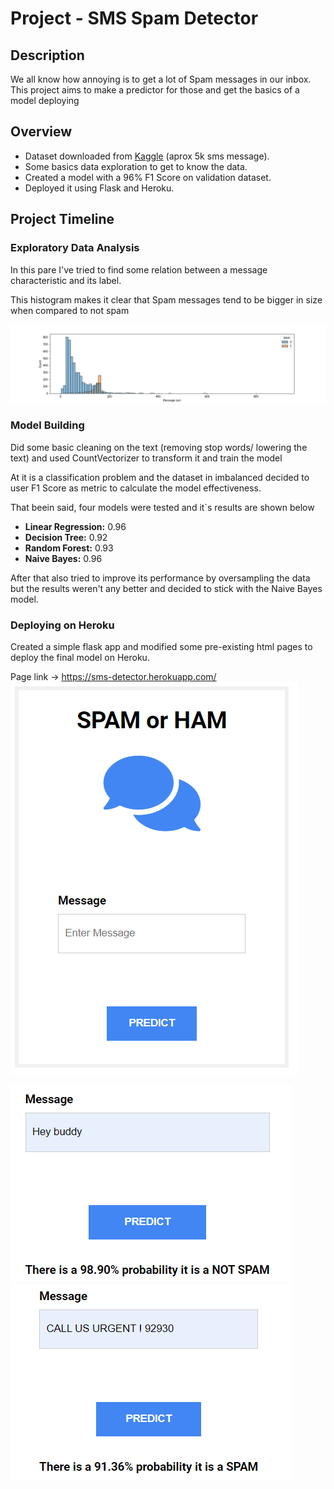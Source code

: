 # Project - SMS Spam Detector

## Description
We all know how annoying is to get a lot of Spam messages in our inbox.
This project aims to make a predictor for those and get the basics of a model deploying

## Overview
* Dataset downloaded from [Kaggle](https://www.kaggle.com/uciml/sms-spam-collection-dataset) (aprox 5k sms message).
* Some basics data exploration to get to know the data.
* Created a model with a 96% F1 Score on validation dataset.
* Deployed it using Flask and Heroku.

## Project Timeline

### Exploratory Data Analysis

In this pare I've tried to find some relation between a message characteristic and its label.

This histogram makes it clear that Spam messages tend to be bigger in size when compared to not spam

![Histogram Spam and Ham](imgs/message_len.png)

### Model Building

Did some basic cleaning on the text (removing stop words/ lowering the text) and used CountVectorizer to transform it and train the model

At it is a classification problem and the dataset in imbalanced decided to user F1 Score as metric to calculate the model effectiveness. 

That beein said, four models were tested and it`s results are shown below
* **Linear Regression:** 0.96
* **Decision Tree:** 0.92
* **Random Forest:** 0.93
* **Naive Bayes:** 0.96

After that also tried to improve its performance by oversampling the data but the results weren't any better and decided to stick with the Naive Bayes model.

### Deploying on Heroku

Created a simple flask app and modified some pre-existing html pages to deploy the final model on Heroku.

Page link -> https://sms-detector.herokuapp.com/
![Web page on Heroku](imgs/heroku_page.png)



![Prediction example](imgs/ham.png)
![Prediction example](imgs/spam.png)